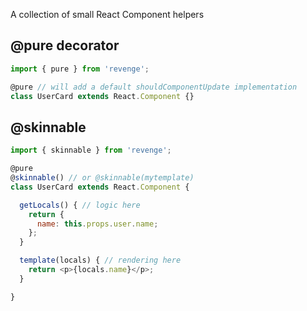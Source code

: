 A collection of small React Component helpers

## @pure decorator

```js
import { pure } from 'revenge';

@pure // will add a default shouldComponentUpdate implementation
class UserCard extends React.Component {}
```

## @skinnable

```js
import { skinnable } from 'revenge';

@pure
@skinnable() // or @skinnable(mytemplate)
class UserCard extends React.Component {

  getLocals() { // logic here
    return {
      name: this.props.user.name;
    };
  }

  template(locals) { // rendering here
    return <p>{locals.name}</p>;
  }

}
```
